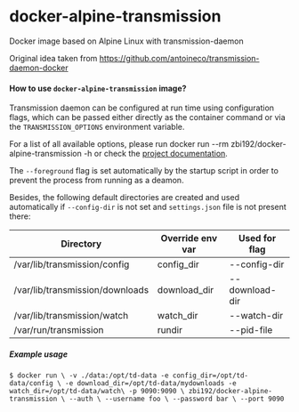 # docker-alpine-transmission
Docker image based on Alpine Linux with transmission-daemon

Original idea taken from https://github.com/antoineco/transmission-daemon-docker

#### How to use `docker-alpine-transmission` image?

Transmission daemon can be configured at run time using configuration flags, which can be passed either directly as the container command or via the `TRANSMISSION_OPTIONS` environment variable.

For a list of all available options, please run docker run --rm zbi192/docker-alpine-transmission -h or check the [project documentation](https://trac.transmissionbt.com/).

The `--foreground` flag is set automatically by the startup script in order to prevent the process from running as a deamon.

Besides, the following default directories are created and used automatically if `--config-dir` is not set and `settings.json` file is not present there:

Directory | Override env var | Used for flag
----------|------------------|--------------
/var/lib/transmission/config | config_dir | --config-dir
/var/lib/transmission/downloads | download_dir | --download-dir
/var/lib/transmission/watch | watch_dir | --watch-dir
/var/run/transmission | rundir| --pid-file

##### Example usage
`
$ docker run \
    -v ./data:/opt/td-data -e config_dir=/opt/td-data/config \
    -e download_dir=/opt/td-data/mydownloads -e watch_dir=/opt/td-data/watch\
    -p 9090:9090 \
    zbi192/docker-alpine-transmission \
        --auth \
        --username foo \
        --password bar \
        --port 9090
`        
